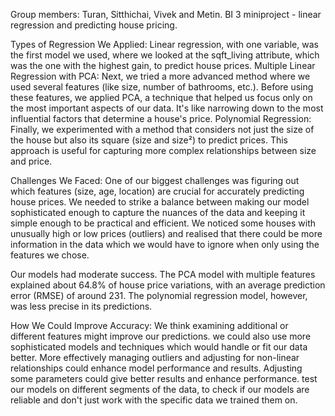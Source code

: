 Group members: Turan, Sitthichai, Vivek and Metin. 
BI 3 miniproject - linear regression and predicting house pricing. 

Types of Regression We Applied:
Linear regression, with one variable, was the first model we used, where we looked at the sqft_living attribute, which was the one with the highest gain, to predict house prices. 
Multiple Linear Regression with PCA: Next, we tried a more advanced method where we used several features (like size, number of bathrooms, etc.). Before using these features, we applied PCA, a technique that helped us focus only on the most important aspects of our data. It's like narrowing down to the most influential factors that determine a house's price.
Polynomial Regression: Finally, we experimented with a method that considers not just the size of the house but also its square (size and size²) to predict prices. This approach is useful for capturing more complex relationships between size and price.

Challenges We Faced:
One of our biggest challenges was figuring out which features (size, age, location) are crucial for accurately predicting house prices.
We needed to strike a balance between making our model sophisticated enough to capture the nuances of the data and keeping it simple enough to be practical and efficient.
We noticed some houses with unusually high or low prices (outliers) and realised that there could be more information in the data which we would have to ignore when only using the features we chose. 

Our models had moderate success. The PCA model with multiple features explained about 64.8% of house price variations, with an average prediction error (RMSE) of around 231. The polynomial regression model, however, was less precise in its predictions.

How We Could Improve Accuracy:
We think examining additional or different features might improve our predictions.
we could also use more sophisticated models and techniques which would handle or fit our data better.
More effectively managing outliers and adjusting for non-linear relationships could enhance model performance and results.
Adjusting some parameters could give better results and enhance performance.
test our models on different segments of the data, to check if our models are reliable and don't just work with the specific data we trained them on.
